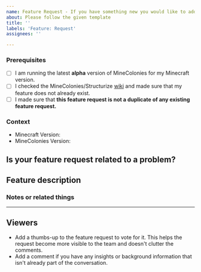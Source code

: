 ```yaml
---	
name: Feature Request - If you have something new you would like to add	
about: Please follow the given template	
title: ''	
labels: 'Feature: Request'	
assignees: ''	

---	
```


<!-- PLEASE DO NOT DELETE TOPICS AS YOUR ISSUE WILL GET CLOSED -->
### Prerequisites <!-- Replace spaces with "x" to tick boxes. -->

- [ ] I am running the latest **alpha** version of MineColonies for my Minecraft version.
- [ ] I checked the MineColonies/Structurize [wiki](https://wiki.minecolonies.ldtteam.com/) and made sure that my feature does not already exist.
- [ ] I made sure that **this feature request is not a duplicate of any existing feature request.**

### Context <!-- Exact MineColonies version (e.g. 0.9.126-ALPHA or 0.9.2-RELEASE) *and* the Minecraft version you're playing, please.-->

- Minecraft Version:
- MineColonies Version:

## Is your feature request related to a problem?
<!-- A clear and concise description of what the problem is. Ex: I'm always frustrated when... -->

## Feature description
<!-- A clear and concise description of what you want to happen. Using "*" (dot list) or paragraphs might help readers to understand your description. -->

### Notes or related things
<!-- Anything else you would like to say. -->

---
## Viewers

* Add a thumbs-up to the feature request to vote for it. This helps the request become more visible to the team and doesn't clutter the comments.
* Add a comment if you have any insights or background information that isn't already part of the conversation.
